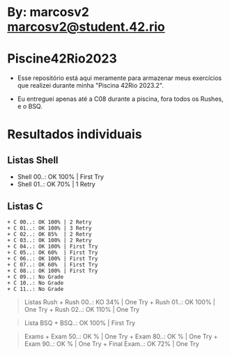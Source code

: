 #    By: marcosv2 <marcosv2@student.42.rio>

# Piscine42Rio2023

+ Esse repositório está aqui meramente para armazenar meus exercícios que realizei durante minha "Piscina 42Rio 2023.2".

+ Eu entreguei apenas até a C08 durante a piscina, fora todos os Rushes, e o BSQ.

# Resultados individuais

## Listas Shell
+ Shell 00..: OK 100% | First Try
+ Shell 01..: OK 70%  | 1 Retry

## Listas C
	+ C 00..: OK 100% | 2 Retry
	+ C 01..: OK 100% | 3 Retry
	+ C 02..: OK 85%  | 2 Retry
	+ C 03..: OK 100% | 2 Retry
	+ C 04..: OK 100% | First Try
	+ C 05..: OK 60%  | First Try
	+ C 06..: OK 100% | First Try
	+ C 07..: OK 60%  | First Try
	+ C 08..: OK 100% | First Try
	+ C 09..: No Grade
	+ C 10..: No Grade
	+ C 11..: No Grade

> Listas Rush
	+ Rush 00..: KO 34%  | One Try
	+ Rush 01..: OK 100% | One Try
	+ Rush 02..: OK 110% | One Try

> Lista BSQ
	+ BSQ..: OK 100% | First Try

> Exams
	+ Exam 50..: OK % | One Try
	+ Exam 80..: OK % | One Try
	+ Exam 90..: OK % | One Try
	+ Final Exam..: OK 72% | One Try
